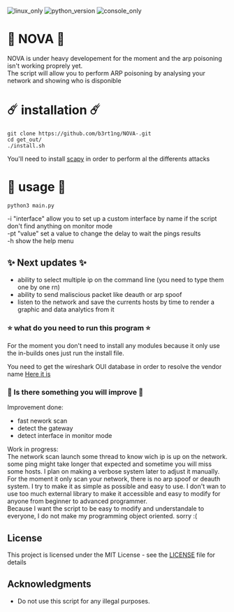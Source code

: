 ![linux_only](https://badgen.net/badge/made%20for/Linux/red) ![python_version](https://badgen.net/badge/python/3.7/yellow) ![console_only](https://badgen.net/badge/icon/terminal%20only/pink?icon=terminal&label)
# 🌌 NOVA 🌌
NOVA is under heavy developement for the moment and the arp poisoning isn't working proprely yet.  
The script will allow you to perform ARP poisoning by analysing your network and showing who is disponible
# ☄️ installation ☄️ 
```
git clone https://github.com/b3rt1ng/NOVA-.git
cd get_out/
./install.sh
```  
You'll need to install [scapy](https://scapy.net/) in order to perform al the differents attacks
# 🌟 usage 🌟
```
python3 main.py
``` 
-i "interface" allow you to set up a custom interface by name if the script don't find anything on monitor mode  
-pt "value" set a value to change the delay to wait the pings results  
-h show the help menu  
## ✨ Next updates ✨

* ability to select multiple ip on the command line (you need to type them one by one rn)
* ability to send maliscious packet like deauth or arp spoof
* listen to the network and save the currents hosts by time to render a graphic and data analytics from it

### ⭐ what do you need to run this program ⭐

For the moment you don't need to install any modules because it only use the in-builds ones just run the install file.

You need to get the wireshark OUI database in order to resolve the vendor name
[Here it is](https://gitlab.com/wireshark/wireshark/raw/master/manuf)

### 💫 Is there something you will improve 💫
Improvement done:  
- fast nework scan
- detect the gateway
- detect interface in monitor mode  

Work in progress:  
The network scan launch some thread to know wich ip is up on the network. some ping might take longer that expected and sometime you will miss some hosts. I plan on making a verbose system later to adjust it manually.  
For the moment it only scan your network, there is no arp spoof or deauth system. I try to make it as simple as possible and easy to use. I don't wan to use too much external library to make it accessible and easy to modify for anyone from beginner to advanced programmer.  
Because I want the script to be easy to modify and understandale to everyone, I do not make my programming object oriented. sorry :(
## License

This project is licensed under the MIT License - see the [LICENSE](LICENSE) file for details

## Acknowledgments

* Do not use this script for any illegal purposes.

